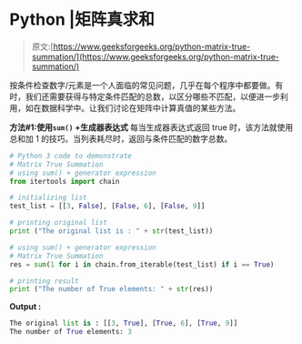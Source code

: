 # Python |矩阵真求和

> 原文:[https://www.geeksforgeeks.org/python-matrix-true-summation/](https://www.geeksforgeeks.org/python-matrix-true-summation/)

按条件检查数字/元素是一个人面临的常见问题，几乎在每个程序中都要做。有时，我们还需要获得与特定条件匹配的总数，以区分哪些不匹配，以便进一步利用，如在数据科学中。让我们讨论在矩阵中计算真值的某些方法。

**方法#1:使用`sum()` +生成器表达式**
每当生成器表达式返回 true 时，该方法就使用总和加 1 的技巧。当列表耗尽时，返回与条件匹配的数字总数。

```py
# Python 3 code to demonstrate 
# Matrix True Summation
# using sum() + generator expression 
from itertools import chain

# initializing list 
test_list = [[3, False], [False, 6], [False, 9]] 

# printing original list 
print ("The original list is : " + str(test_list)) 

# using sum() + generator expression 
# Matrix True Summation
res = sum(1 for i in chain.from_iterable(test_list) if i == True) 

# printing result 
print ("The number of True elements: " + str(res)) 
```

**Output :**

```py
The original list is : [[3, True], [True, 6], [True, 9]]
The number of True elements: 3

```